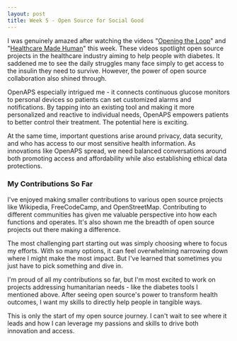 ```yaml
---
layout: post
title: Week 5 - Open Source for Social Good
---
```


I was genuinely amazed after watching the videos "[Opening the Loop](https://www.redhat.com/en/open-source-stories/opening-the-loop)" and "[Healthcare Made Human](https://www.redhat.com/en/open-source-stories/common-connections/healthcare-made-human)" this week. These videos spotlight open source projects in the healthcare industry aiming to help people with diabetes. It saddened me to see the daily struggles many face simply to get access to the insulin they need to survive. However, the power of open source collaboration also shined through. 

OpenAPS especially intrigued me - it connects continuous glucose monitors to personal devices so patients can set customized alarms and notifications. By tapping into an existing tool and making it more personalized and reactive to individual needs, OpenAPS empowers patients to better control their treatment. The potential here is exciting.  

<!--more-->

At the same time, important questions arise around privacy, data security, and who has access to our most sensitive health information. As innovations like OpenAPS spread, we need balanced conversations around both promoting access and affordability while also establishing ethical data protections.

### My Contributions So Far

I've enjoyed making smaller contributions to various open source projects like Wikipedia, FreeCodeCamp, and OpenStreetMap. Contributing to different communities has given me valuable perspective into how each functions and operates. It's also shown me the breadth of open source projects out there making a difference.

The most challenging part starting out was simply choosing where to focus my efforts. With so many options, it can feel overwhelming narrowing down where I might make the most impact. But I've learned that sometimes you just have to pick something and dive in.

I'm proud of all my contributions so far, but I'm most excited to work on projects addressing humanitarian needs - like the diabetes tools I mentioned above. After seeing open source's power to transform health outcomes, I want my skills to directly help people in tangible ways. 

This is only the start of my open source journey. I can't wait to see where it leads and how I can leverage my passions and skills to drive both innovation and access.